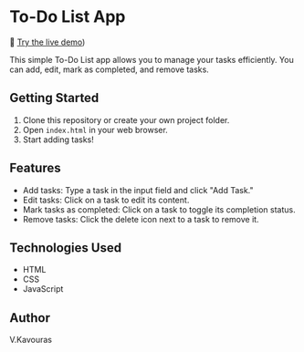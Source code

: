 # To-Do List App
🔗 [Try the live demo](https://dacrab.github.io/ToDoList/))

This simple To-Do List app allows you to manage your tasks efficiently. You can add, edit, mark as completed, and remove tasks.

## Getting Started
1. Clone this repository or create your own project folder.
2. Open `index.html` in your web browser.
3. Start adding tasks!

## Features
- Add tasks: Type a task in the input field and click "Add Task."
- Edit tasks: Click on a task to edit its content.
- Mark tasks as completed: Click on a task to toggle its completion status.
- Remove tasks: Click the delete icon next to a task to remove it.

## Technologies Used
- HTML
- CSS
- JavaScript


## Author
V.Kavouras
